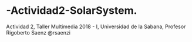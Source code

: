# -Actividad2-SolarSystem.
Actividad 2, Taller Multimedia 2018 - I, Universidad de la Sabana, Profesor Rigoberto Saenz @rsaenzi
